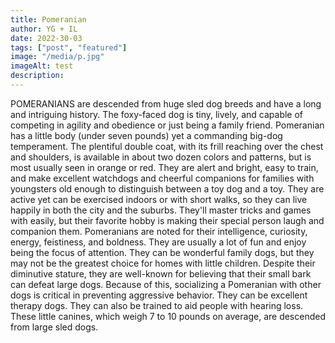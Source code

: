 ```yaml
---
title: Pomeranian
author: YG + IL
date: 2022-30-03
tags: ["post", "featured"]
image: "/media/p.jpg"
imageAlt: test
description:
---
```


POMERANIANS are descended from huge sled dog breeds and have a long and intriguing history. The foxy-faced dog is tiny, lively, and capable of competing in agility and obedience or just being a family friend. Pomeranian has a little body (under seven pounds) yet a commanding big-dog temperament. The plentiful double coat, with its frill reaching over the chest and shoulders, is available in about two dozen colors and patterns, but is most usually seen in orange or red. They are alert and bright, easy to train, and make excellent watchdogs and cheerful companions for families with youngsters old enough to distinguish between a toy dog and a toy. They are active yet can be exercised indoors or with short walks, so they can live happily in both the city and the suburbs. They'll master tricks and games with easily, but their favorite hobby is making their special person laugh and companion them. Pomeranians are noted for their intelligence, curiosity, energy, feistiness, and boldness. They are usually a lot of fun and enjoy being the focus of attention. They can be wonderful family dogs, but they may not be the greatest choice for homes with little children. Despite their diminutive stature, they are well-known for believing that their small bark can defeat large dogs. Because of this, socializing a Pomeranian with other dogs is critical in preventing aggressive behavior. They can be excellent therapy dogs. They can also be trained to aid people with hearing loss. These little canines, which weigh 7 to 10 pounds on average, are descended from large sled dogs.
